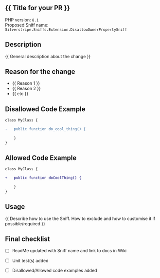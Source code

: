 ## {{ Title for your PR }}

<!-- Update the following example details to be relevant -->

PHP version: `8.1`  
Proposed Sniff name: `Silverstripe.Sniffs.Extension.DisallowOwnerPropertySniff`


## Description
{{ General description about the change }}

## Reason for the change

- {{ Reason 1 }}
- {{ Reason 2 }}
- {{ etc }}


## Disallowed Code Example

```diff
class MyClass {

-   public function do_cool_thing() {
    
    }
}
```
## Allowed Code Example

```diff 
class MyClass {

+   public function doCoolThing() {
    
    }
}
```

## Usage

{{ Describe how to use the Sniff. How to exclude and how to customise it if possible/required }}


## Final checklist
- [ ] ReadMe updated with Sniff name and link to docs in Wiki
- [ ] Unit test(s) added
- [ ] Disallowed/Allowed code examples added

